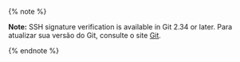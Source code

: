 
{% note %}

**Note:** SSH signature verification is available in Git 2.34 or later. Para atualizar sua versão do Git, consulte o site [Git](https://git-scm.com/downloads).

{% endnote %}
